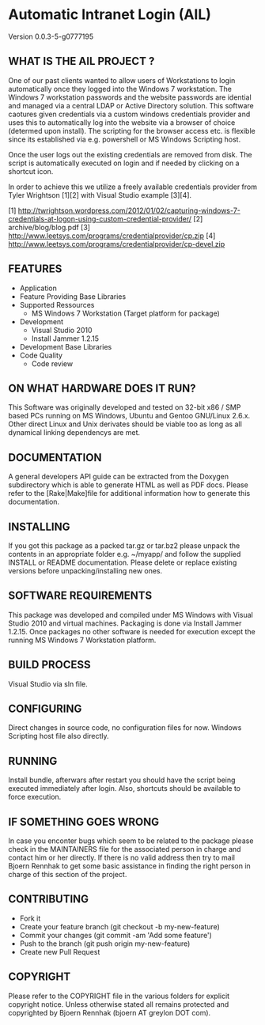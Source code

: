 # Automatic Intranet Login (AIL)
Version 0.0.3-5-g0777195


## WHAT IS THE AIL PROJECT ?

One of our past clients wanted to allow users of Workstations to login automatically once they
logged into the Windows 7 workstation. The Windows 7 workstation passwords and the website passwords
are idential and managed via a central LDAP or Active Directory solution. This software caotures
given credentials via a custom windows credentials provider and uses this to automatically log into
the website via a browser of choice (determed upon install). The scripting for the browser access
etc. is flexible since its established via e.g. powershell or MS Windows Scripting host.

Once the user logs out the existing credentials are removed from disk. The script is automatically executed
on login and if needed by clicking on a shortcut icon.

In order to achieve this we utilize a freely available credentials provider from Tyler Wrightson [1][2]
with Visual Studio example [3][4].


[1] http://twrightson.wordpress.com/2012/01/02/capturing-windows-7-credentials-at-logon-using-custom-credential-provider/
[2] archive/blog/blog.pdf
[3] http://www.leetsys.com/programs/credentialprovider/cp.zip
[4] http://www.leetsys.com/programs/credentialprovider/cp-devel.zip


## FEATURES

- Application
- Feature Providing Base Libraries
- Supported Ressources
  - MS Windows 7 Workstation (Target platform for package)
- Development
  - Visual Studio 2010
  - Install Jammer 1.2.15
- Development Base Libraries
- Code Quality
  - Code review


## ON WHAT HARDWARE DOES IT RUN?

This Software was originally developed and tested on 32-bit x86 / SMP based PCs running on MS
Windows, Ubuntu and Gentoo GNU/Linux 2.6.x. Other direct Linux and Unix derivates should be viable
too as long as all dynamical linking dependencys are met.


## DOCUMENTATION

A general developers API guide can be extracted from the Doxygen subdirectory which is able to
generate HTML as well as PDF docs. Please refer to the [Rake|Make]file for additional information
how to generate this documentation.


## INSTALLING

If you got this package as a packed tar.gz or tar.bz2 please unpack the contents in an appropriate
folder e.g. ~/myapp/ and follow the supplied INSTALL or README documentation. Please delete or
replace existing versions before unpacking/installing new ones.

## SOFTWARE REQUIREMENTS

This package was developed and compiled under MS Windows with Visual Studio 2010 and virtual
machines. Packaging is done via Install Jammer 1.2.15. Once packages no other software is needed
for execution except the running MS Windows 7 Workstation platform.


## BUILD PROCESS

Visual Studio via sln file.


## CONFIGURING

Direct changes in source code, no configuration files for now. Windows Scripting host file also
directly.


## RUNNING

Install bundle, afterwars after restart you should have the script being executed immediately after
login. Also, shortcuts should be available to force execution.


## IF SOMETHING GOES WRONG

In case you enconter bugs which seem to be related to the package please check in
the MAINTAINERS file for the associated person in charge and contact him or her directly. If
there is no valid address then try to mail Bjoern Rennhak <bjoern AT greylon DOT com> to get
some basic assistance in finding the right person in charge of this section of the project.


## CONTRIBUTING

- Fork it
- Create your feature branch (git checkout -b my-new-feature)
- Commit your changes (git commit -am 'Add some feature')
- Push to the branch (git push origin my-new-feature)
- Create new Pull Request

## COPYRIGHT

Please refer to the COPYRIGHT file in the various folders for explicit copyright notice.  Unless
otherwise stated all remains protected and copyrighted by Bjoern Rennhak (bjoern AT greylon DOT com).

